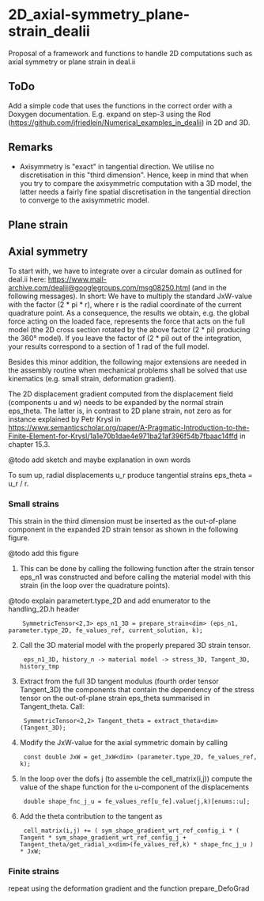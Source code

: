 # 2D_axial-symmetry_plane-strain_dealii
Proposal of a framework and functions to handle 2D computations such as axial symmetry or plane strain in deal.ii

## ToDo
Add a simple code that uses the functions in the correct order with a Doxygen documentation. E.g. expand on step-3 using the Rod (https://github.com/jfriedlein/Numerical_examples_in_dealii) in 2D and 3D.

## Remarks
* Axisymmetry is "exact" in tangential direction. We utilise no discretisation in this "third dimension". Hence, keep in mind that when you try to compare the axisymmetric computation with a 3D model, the latter needs a fairly fine spatial discretisation in the tangential direction to converge to the axisymmetric model.

## Plane strain

## Axial symmetry
To start with, we have to integrate over a circular domain as outlined for deal.ii here: https://www.mail-archive.com/dealii@googlegroups.com/msg08250.html (and in the following messages). In short: We have to multiply the standard JxW-value with the factor (2 * pi * r), where r is the radial coordinate of the current quadrature point. As a consequence, the results we obtain, e.g. the global force acting on the loaded face, represents the force that acts on the full model (the 2D cross section rotated by the above factor (2 * pi) producing the 360° model). If you leave the factor of (2 * pi) out of the integration, your results correspond to a section of 1 rad of the full model.

Besides this minor addition, the following major extensions are needed in the assembly routine when mechanical problems shall be solved that use kinematics (e.g. small strain, deformation gradient).

The 2D displacement gradient computed from the displacement field (components u and w) needs to be expanded by the normal strain eps_theta. The latter is, in contrast to 2D plane strain, not zero as for instance explained by Petr Krysl in https://www.semanticscholar.org/paper/A-Pragmatic-Introduction-to-the-Finite-Element-for-Krysl/1a1e70b1dae4e971ba21af396f54b7fbaac14ffd in chapter 15.3.

@todo add sketch and maybe explanation in own words

To sum up, radial displacements u_r produce tangential strains eps_theta = u_r / r.

### Small strains

This strain in the third dimension must be inserted as the out-of-plane component in the expanded 2D strain tensor as shown in the following figure.

@todo add this figure

1. This can be done by calling the following function after the strain tensor eps_n1 was constructed and before calling the material model with this strain (in the loop over the quadrature points).

@todo explain parametert.type_2D and add enumerator to the handling_2D.h header

		SymmetricTensor<2,3> eps_n1_3D = prepare_strain<dim> (eps_n1, parameter.type_2D, fe_values_ref, current_solution, k);

2. Call the 3D material model with the properly prepared 3D strain tensor.

		eps_n1_3D, history_n -> material model -> stress_3D, Tangent_3D, history_tmp

3. Extract from the full 3D tangent modulus (fourth order tensor Tangent_3D) the components that contain the dependency of the stress tensor on the out-of-plane strain eps_theta summarised in Tangent_theta. Call:

		SymmetricTensor<2,2> Tangent_theta = extract_theta<dim> (Tangent_3D);

4. Modify the JxW-value for the axial symmetric domain by calling

		const double JxW = get_JxW<dim> (parameter.type_2D, fe_values_ref, k);

5. In the loop over the dofs j (to assemble the cell_matrix(i,j)) compute the value of the shape function for the u-component of the displacements

		double shape_fnc_j_u = fe_values_ref[u_fe].value(j,k)[enums::u];

6. Add the theta contribution to the tangent as

		cell_matrix(i,j) += ( sym_shape_gradient_wrt_ref_config_i * ( Tangent * sym_shape_gradient_wrt_ref_config_j + Tangent_theta/get_radial_x<dim>(fe_values_ref,k) * shape_fnc_j_u ) * JxW;

### Finite strains

repeat using the deformation gradient and the function prepare_DefoGrad


